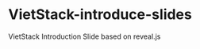 VietStack-introduce-slides
==========================

VietStack Introduction Slide based on reveal.js
